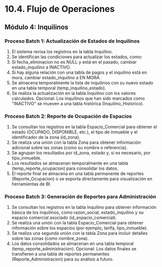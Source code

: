 # 10.4. Flujo de Operaciones

## Módulo 4: Inquilinos
### Proceso Batch 1: Actualización de Estados de Inquilinos
1. El sistema revisa los registros en la tabla Inquilino.
2. Se identifican las condiciones para actualizar los estados, como:
3. Si fecha_eliminacion no es NULL y está en el pasado, cambiar estado_inquilino a INACTIVO.
4. Si hay alguna relación con una tabla de pagos y el inquilino está en mora, cambiar estado_inquilino a EN MORA.
5. Se almacena temporalmente la lista de inquilinos con su nuevo estado en una tabla temporal (temp_inquilino_estado).
6. Se realiza la actualización en la tabla Inquilino con los valores calculados.
Opcional: Los inquilinos que han sido marcados como "INACTIVO" se mueven a una tabla histórica (Inquilino_Historico).

### Proceso Batch 2: Reporte de Ocupación de Espacios
1. Se consultan los registros en la tabla Espacio_Comercial para obtener el estado (OCUPADO, DISPONIBLE, etc.), el tipo de inmueble y el identificador de la zona (id_zona).
2. Se realiza una unión con la tabla Zona para obtener información adicional sobre las zonas (como su nombre o referencia).
3. Se agrupan los resultados por id_zona, estado y, si es necesario, por tipo_inmueble.
4. Los resultados se almacenan temporalmente en una tabla (temp_reporte_ocupacion) para consolidar los datos.
5. El reporte final se almacena en una tabla permanente de reportes (Reporte_Ocupacion) o se exporta directamente para visualización en herramientas de BI.

### Proceso Batch 3: Generación de Reportes para Administración
1. Se consultan los registros en la tabla Inquilino para obtener información básica de los inquilinos, como razon_social, estado_inquilino y su espacio comercial asociado (id_espacio_comercial).
2. Se realiza una unión con la tabla Espacio_Comercial para obtener información sobre los espacios (por ejemplo, tarifa, tipo_inmueble).
3. Se realiza una segunda unión con la tabla Zona para incluir detalles sobre las zonas (como nombre_zona).
4. Los datos consolidados se almacenan en una tabla temporal (temp_reporte_administracion).
Opcional: Los datos finales se transfieren a una tabla de reportes permanentes (Reporte_Administracion) para su análisis a futuro.
